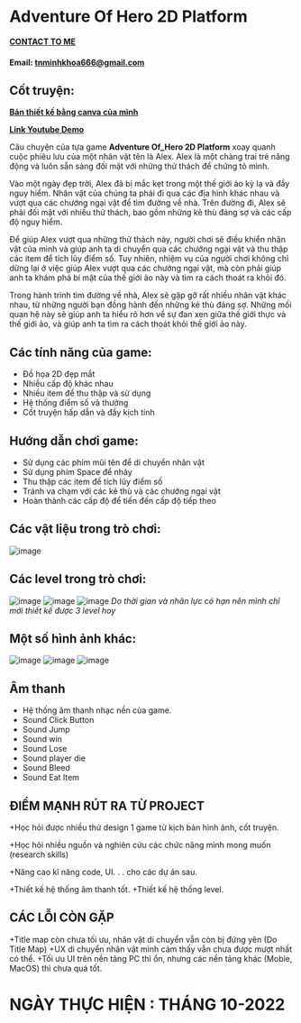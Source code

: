 # Adventure Of Hero 2D Platform
[**CONTACT TO ME**](https://www.facebook.com/Ireking666)
#### **Email: tnminhkhoa666@gmail.com**
## Cốt truyện:
[**Bản thiết kế bằng canva của mình**](https://www.canva.com/design/DAFU0p2Ufgw/Z49bzsROTTcqJUuzK8Mr0A/edit?utm_content=DAFU0p2Ufgw&utm_campaign=designshare&utm_medium=link2&utm_source=sharebutton) </p>
[**Link Youtube Demo**](https://youtu.be/f5Os-Lp3Wic)

Câu chuyện của tựa game **Adventure Of_Hero 2D Platform** xoay quanh cuộc phiêu lưu của một nhân vật tên là Alex. Alex là một chàng trai trẻ năng động và luôn sẵn sàng đối mặt với những thử thách để chứng tỏ mình.

Vào một ngày đẹp trời, Alex đã bị mắc kẹt trong một thế giới ảo kỳ lạ và đầy nguy hiểm. Nhân vật của chúng ta phải đi qua các địa hình khác nhau và vượt qua các chướng ngại vật để tìm đường về nhà. Trên đường đi, Alex sẽ phải đối mặt với nhiều thử thách, bao gồm những kẻ thù đáng sợ và các cấp độ nguy hiểm.

Để giúp Alex vượt qua những thử thách này, người chơi sẽ điều khiển nhân vật của mình và giúp anh ta di chuyển qua các chướng ngại vật và thu thập các item để tích lũy điểm số. Tuy nhiên, nhiệm vụ của người chơi không chỉ dừng lại ở việc giúp Alex vượt qua các chướng ngại vật, mà còn phải giúp anh ta khám phá bí mật của thế giới ảo này và tìm ra cách thoát ra khỏi đó.

Trong hành trình tìm đường về nhà, Alex sẽ gặp gỡ rất nhiều nhân vật khác nhau, từ những người bạn đồng hành đến những kẻ thù đáng sợ. Những mối quan hệ này sẽ giúp anh ta hiểu rõ hơn về sự đan xen giữa thế giới thực và thế giới ảo, và giúp anh ta tìm ra cách thoát khỏi thế giới ảo này.

## Các tính năng của game:

- Đồ họa 2D đẹp mắt
- Nhiều cấp độ khác nhau
- Nhiều item để thu thập và sử dụng
- Hệ thống điểm số và thưởng
- Cốt truyện hấp dẫn và đầy kịch tính

## Hướng dẫn chơi game:

- Sử dụng các phím mũi tên để di chuyển nhân vật
- Sử dụng phím Space để nhảy
- Thu thập các item để tích lũy điểm số
- Tránh va chạm với các kẻ thù và các chướng ngại vật
- Hoàn thành các cấp độ để tiến đến cấp độ tiếp theo


## Các vật liệu trong trò chơi:
![image](https://user-images.githubusercontent.com/88275892/234052947-0f01e16c-b90f-4275-80b9-744ef3415853.png)

## Các level trong trò chơi:
![image](https://user-images.githubusercontent.com/88275892/234053212-cbdbc9b9-09cf-449c-97ee-e99888af1685.png)
![image](https://user-images.githubusercontent.com/88275892/234053403-d0337841-a8b1-4916-a0ee-edd221534f5a.png)
![image](https://user-images.githubusercontent.com/88275892/234053446-24ed5dee-2a69-4350-9895-0bcebe46a12c.png)
*Do thời gian và nhân lực có hạn nên mình chỉ mới thiết kế được 3 level hoy*
## Một số hình ảnh khác:
![image](https://user-images.githubusercontent.com/88275892/234057251-a146a7cc-340c-466f-b5ce-6906d983714f.png)
![image](https://user-images.githubusercontent.com/88275892/234057388-d02ad22a-4dc7-442f-8274-1c0755d54f55.png)
![image](https://user-images.githubusercontent.com/88275892/234057646-3611aec2-a244-4700-87e3-a54dc9422d6f.png)


## Âm thanh
- Hệ thống âm thanh nhạc nền của game.
- Sound Click Button
- Sound Jump
- Sound win
- Sound Lose
- Sound player die
- Sound Bleed
- Sound Eat Item
## ĐIỂM MẠNH RÚT RA TỪ PROJECT
+Học hỏi được nhiều thứ design 1 game từ kịch bản hình ảnh, cốt truyện. <p>
+Học hỏi nhiều nguồn và nghiên cứu các chức năng mình mong muốn (research skills) <p>
+Nâng cao kĩ năng code, UI. . . cho các dự án sau. <p>
+Thiết kế hệ thống âm thanh tốt.
+Thiết kế hệ thống level.

## CÁC LỖI CÒN GẶP
+Title map còn chưa tối ưu, nhân vật di chuyển vẫn còn bị đứng yên (Do Title Map)
+UX di chuyển nhân vật mình cảm thấy vẫn chưa được mượt nhất có thể.
+Tối ưu UI trên nền tảng PC thì ổn, nhưng các nền tảng khác (Mobie, MacOS) thì chưa quá tốt.

# NGÀY THỰC HIỆN : THÁNG 10-2022

